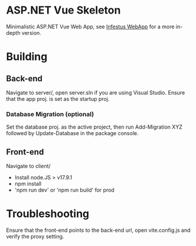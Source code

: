 # ASP.NET Vue Skeleton
Minimalistic ASP.NET Vue Web App, see [Infestus WebApp](https://github.com/BerntA/InfestusWebApp) for a more in-depth version.

# Building

## Back-end
Navigate to server/, open server.sln if you are using Visual Studio.
Ensure that the app proj. is set as the startup proj.

### Database Migration (optional)
Set the database proj. as the active project, then run Add-Migration XYZ followed by Update-Database in the package console.

## Front-end
Navigate to client/

- Install node.JS > v17.9.1
- npm install
- 'npm run dev' or 'npm run build' for prod

# Troubleshooting
Ensure that the front-end points to the back-end url, open vite.config.js and verify the proxy setting.
